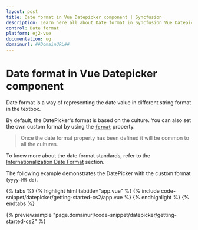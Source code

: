 ```yaml
---
layout: post
title: Date format in Vue Datepicker component | Syncfusion
description: Learn here all about Date format in Syncfusion Vue Datepicker component of Syncfusion Essential JS 2 and more.
control: Date format 
platform: ej2-vue
documentation: ug
domainurl: ##DomainURL##
---
```


# Date format in Vue Datepicker component

Date format is a way of representing the date value in different string format in the textbox.

By default, the DatePicker's format is based on the culture. You can also set the own custom format by using the [`format`](https://ej2.syncfusion.com/vue/documentation/api/datepicker#format) property.

> Once the date format property has been defined it will be common to all the cultures.

To know more about the date format standards, refer to the [Internationalization Date Format](https://ej2.syncfusion.com/documentation/common/internationalization) section.

The following example demonstrates the DatePicker with the custom format (`yyyy-MM-dd`).

{% tabs %}
{% highlight html tabtitle="app.vue" %}
{% include code-snippet/datepicker/getting-started-cs2/app.vue %}
{% endhighlight %}
{% endtabs %}
        
{% previewsample "page.domainurl/code-snippet/datepicker/getting-started-cs2" %}

